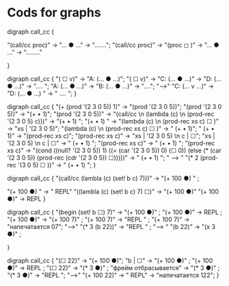 # Cods for graphs

digraph call_cc {
    
  "(call/cc proc)" -> "... ● ..." -> ".......";
  "(call/cc proc)" -> "(proc ◻ )" -> "...  ●  ..." -> "........"
  
}


digraph call_cc {
  "( ☐ v)" -> "A: (... ● ...)";
  "( ☐ v)" -> "C: (... ● ...)" -> "D: (... ● ...)" -> ".... ";
  "A: (... ● ...)" -> "B: (... ● ...)" -> "....";
  "-->"
  "C: (... v ...)" -> "D: (... ● ...) " -> " .... ";
}

digraph call_cc {
  "(+ (prod '(2 3 0 5)) 1)" -> "(prod '(2 3 0 5))";
  "(prod '(2 3 0 5))" -> "(+ • 1)";
  "(prod '(2 3 0 5))" -> "(call/cc \n (lambda (c)  \n (prod-rec '(2 3 0 5) c)))" -> "(+ • 1) ";
  "(+ • 1) " -> "(lambda (c) \n (prod-rec xs c) ☐ )" -> "xs | '(2 3 0 5)";
  "(lambda (c) \n (prod-rec xs c) ☐ )" -> " (+ • 1)";
  " (+ • 1)" -> "(prod-rec xs c)";
  "(prod-rec xs c)" -> "xs | '(2 3 0 5) \n c | ☐";
  "xs | '(2 3 0 5) \n c | ☐" -> " (+ • 1) ";
  "(prod-rec xs c)" -> " (+ • 1) ";
  "(prod-rec xs c)" -> "(cond
    ((null? '(2 3 0 5)) 1)
    ((= (car '(2 3 0 5)) 0) (☐ 0))
    (else (* (car '(2 3 0 5))
    (prod-rec (cdr '(2 3 0 5)) ☐)))))" -> " (+ • 1)  ";
  "  --> "
  "(* 2 (prod-rec '(3 0 5) ☐ ))" -> "  (+ • 1) ";
}


digraph call_cc {
    "(call/сc
    (lambla (c)
      (set! b c)
      7)))" -> "(+ 100 ●) " ;
      
  "(+ 100 ●) " -> " REPL"
  "((lambla (c)
      (set! b c)
      7)
      ☐)" -> "(+ 100 ●)"
  "(+ 100 ●)" -> REPL
}


digraph call_cc {
  "(begin
      (set! b ☐)
      7)" -> "(+ 100 ●)" ;
  "(+ 100 ●)" -> REPL ;
  "(+ 100 ●)" -> "(+ 100 7)" ;
  "(+ 100 7)" ->  "REPL " ;
  "(+ 100 7)" -> "напечатается 07";
  "-->"
  "(* 3 (b 22))" -> "REPL  " ;
  "--> "
  "(b 22)" -> "(x 3 ●)" ;
  
  
}


digraph call_cc {
   "(☐ 22)" -> "(+ 100 ●)";
   "b | ☐" -> "(+ 100 ●)" ; 
   "(+ 100 ●)" -> REPL ;
   "(☐ 22)" -> "(* 3 ●)" ;
   "фрейм отбрасывается" -> "(* 3 ●)" ; 
   "(* 3 ●)" -> "REPL ";
   "-->"
   "(+ 100 22)" -> " REPL" -> "напечатается 122";
}
